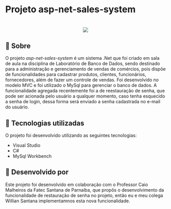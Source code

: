 # Projeto asp-net-sales-system

<h1 align="center">
    <img src="https://ik.imagekit.io/zaw1rrwj4v3/entenda-por-que-o-marketing-digital-e-tao-importante-para-o-seu-negocio_gecEOhyqCmC.jpg?updatedAt=1636891030072&tr=w-1200,h-628,fo-auto">
</h1>


## 📕 Sobre

O projeto *asp-net-sales-system* é um sistema .Net que foi criado em sala de aula na disciplina de Laboratório de Banco de Dados, sendo destinado para a administração e gerenciamento de vendas de comércios, pois dispõe de funcionalidades para cadastrar produtos, clientes, funcionários, fornecedores, além de fazer um controle de vendas. Foi desenvolvido no modelo MVC e foi utilizado o MySql para gerenciar o banco de dados. A funcionalidade agregada recentemente foi a de reestauração de senha, que pode ser acionada pelo usuário a qualquer momento, caso tenha esquecido a senha de login, dessa forma será enviado a senha cadastrada no e-mail do usuário. 


##  🚀 Tecnologias utilizadas

O projeto foi desenvolvido utilizando as seguintes tecnologias:

- Visual Studio
- C#
- MySql Workbench

## 🔨 Desenvolvido por

Este projeto foi desenvolvido em colaboração com o Professor Caio Malheiros da Fatec Santana de Parnaíba, que propôs o desenvolvimento da funcionalidade de restauração de senha no projeto, então eu e meu colega Willian Santana implementamnos esta nova funcionalidade.
